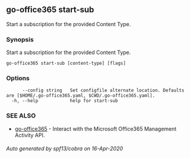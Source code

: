 ## go-office365 start-sub

Start a subscription for the provided Content Type.

### Synopsis

Start a subscription for the provided Content Type.

```
go-office365 start-sub [content-type] [flags]
```

### Options

```
      --config string   Set configfile alternate location. Defaults are [$HOME/.go-office365.yaml, $CWD/.go-office365.yaml].
  -h, --help            help for start-sub
```

### SEE ALSO

* [go-office365](go-office365.md)	 - Interact with the Microsoft Office365 Management Activity API.

###### Auto generated by spf13/cobra on 16-Apr-2020
